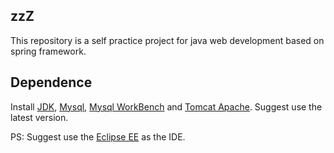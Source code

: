 

## zzZ
This repository is a self practice project for java web development based on spring framework.

## Dependence

Install [JDK](https://www.oracle.com/java/technologies/javase-downloads.html), [Mysql](https://dev.mysql.com/downloads/installer/), [Mysql WorkBench](https://dev.mysql.com/downloads/workbench/) and [Tomcat Apache](http://tomcat.apache.org/). Suggest use the latest version.

PS: Suggest use the [Eclipse EE](https://www.eclipse.org/downloads/packages/release/kepler/sr2/eclipse-ide-java-ee-developers) as the IDE.
